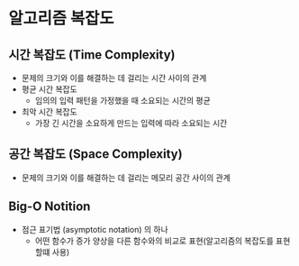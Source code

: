 # 알고리즘 복잡도



## 시간 복잡도 (Time Complexity)

- 문제의 크기와 이를 해결하는 데 걸리는 시간 사이의 관계
- 평균 시간 복잡도
  -  임의의 입력 패턴을 가정했을 때 소요되는 시간의 평균
- 최악 시간 복잡도
  - 가장 긴 시간을 소요하게 만드는 입력에 따라 소요되는 시간

## 공간 복잡도 (Space Complexity)

- 문제의 크기와 이를 해결하는 데 걸리는 메모리 공간 사이의 관계



## Big-O Notition

- 점근 표기법 (asymptotic notation) 의 하나
  - 어떤 함수가 증가 양상을 다른 함수와의 비교로 표현(알고리즘의 복잡도를 표현할떄 사용)